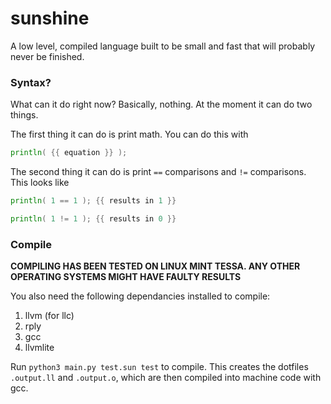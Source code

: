 # sunshine
A low level, compiled language built to be small and fast that will probably never be finished.

### Syntax?
What can it do right now?
Basically, nothing. At the moment it can do two things.

The first thing it can do is print math. You can do this with
```go
println( {{ equation }} );
```

The second thing it can do is print `==` comparisons and `!=` comparisons. This looks like
```go
println( 1 == 1 ); {{ results in 1 }}
```
```go
println( 1 != 1 ); {{ results in 0 }}
```

### Compile
**COMPILING HAS BEEN TESTED ON LINUX MINT TESSA. ANY OTHER OPERATING SYSTEMS MIGHT HAVE FAULTY RESULTS**

You also need the following dependancies installed to compile:
1. llvm (for llc)
2. rply
3. gcc
4. llvmlite

Run `python3 main.py test.sun test` to compile. This creates the dotfiles `.output.ll` and `.output.o`, which are then compiled into machine code with gcc.

